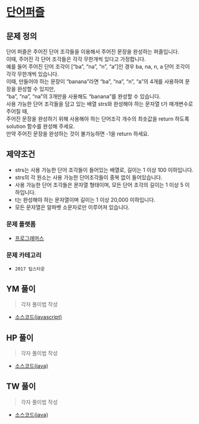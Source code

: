 [단어퍼즐](https://programmers.co.kr/learn/courses/30/lessons/12983)  
===========================================


## 문제 정의
단어 퍼즐은 주어진 단어 조각들을 이용해서 주어진 문장을 완성하는 퍼즐입니다.  
이때, 주어진 각 단어 조각들은 각각 무한개씩 있다고 가정합니다.  
예를 들어 주어진 단어 조각이 [“ba”, “na”, “n”, “a”]인 경우 ba, na, n, a 단어 조각이 각각 무한개씩 있습니다.   
이때, 만들어야 하는 문장이 “banana”라면 “ba”, “na”, “n”, “a”의 4개를 사용하여 문장을 완성할 수 있지만,   
“ba”, “na”, “na”의 3개만을 사용해도 “banana”를 완성할 수 있습니다.  
사용 가능한 단어 조각들을 담고 있는 배열 strs와 완성해야 하는 문자열 t가 매개변수로 주어질 때,  
주어진 문장을 완성하기 위해 사용해야 하는 단어조각 개수의 최솟값을 return 하도록 solution 함수를 완성해 주세요.  
만약 주어진 문장을 완성하는 것이 불가능하면 -1을 return 하세요.


## 제약조건
- strs는 사용 가능한 단어 조각들이 들어있는 배열로, 길이는 1 이상 100 이하입니다.
- strs의 각 원소는 사용 가능한 단어조각들이 중복 없이 들어있습니다.
- 사용 가능한 단어 조각들은 문자열 형태이며, 모든 단어 조각의 길이는 1 이상 5 이하입니다.
- t는 완성해야 하는 문자열이며 길이는 1 이상 20,000 이하입니다.
- 모든 문자열은 알파벳 소문자로만 이루어져 있습니다.


### 문제 플랫폼
- [프로그래머스](https://programmers.co.kr/learn/courses/30/lessons/12983)

### 문제 카테고리
- `2017 팁스타운`

## YM 풀이
> 각자 풀이법 작성 
> 

- [소스코드(javascript)](/src/ym/201904_단속카메라.js)

## HP 풀이
> 각자 풀이법 작성 
> 
- [소스코드(java)](/src/hp/programmers/IntermittentCamera_42884.java)
## TW 풀이
> 각자 풀이법 작성 
> 
- [소스코드(java)](/src/ym/FirstFactorial.js)
